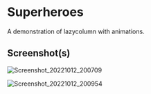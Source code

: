 # Superheroes
A demonstration of lazycolumn with animations.

## Screenshot(s)

![Screenshot_20221012_200709](https://user-images.githubusercontent.com/19203471/195416588-db5b2009-2e3b-4175-af3a-e4f309661825.png)


![Screenshot_20221012_200954](https://user-images.githubusercontent.com/19203471/195416911-dd78a783-5531-4572-9c29-2efd5c3732dc.png)
